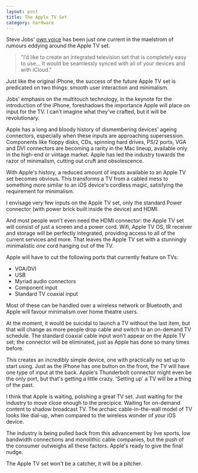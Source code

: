 ```yaml
---
layout: post
title: The Apple TV Set
category: hardware
---
```


Steve Jobs' [own voice][1] has been just one current in the maelstrom of rumours eddying around the Apple TV set.

> "I’d like to create an integrated television set that is completely easy to use... It would be seamlessly synced with all of your devices and with iCloud."

[1]: http://www.washingtonpost.com/business/technology/jobss-final-plan-an-integrated-apple-tv/2011/10/21/gIQAvhUl3L_story.html

Just like the original iPhone, the success of the future Apple TV set is predicated on two things: smooth user interaction and minimalism. 

Jobs' emphasis on the multitouch technology, in the keynote for the introduction of the iPhone, foreshadows the importance Apple will place on input for the TV. I can't imagine what they've crafted, but it will be revolutionary.

Apple has a long and bloody history of dismembering devices' ageing connectors, especially when these inputs are approaching supersession. Components like floppy disks, CDs, spinning hard drives, PS/2 ports, VGA and DVI connectors are becoming a rarity in the Mac lineup, available only in the high-end or vintage market. Apple has led the industry towards the razor of minimalism, cutting out cruft and obsolescence.

With Apple's history, a reduced amount of inputs available to an Apple TV set becomes obvious. This transforms a TV from a cabled mess to something more similar to an iOS device's cordless magic, satisfying the requirement for minimalism.

I envisage very few inputs on the Apple TV set, only the standard Power connector (with power brick built inside the device) and HDMI.

And most people won't even need the HDMI connector: the Apple TV set will consist of just a screen and a power cord. Wifi, Apple TV OS, IR receiver and storage will be perfectly integrated, providing access to all of the current services and more. That leaves the Apple TV set with a stunningly minimalistic *one* cord hanging out of the TV.

Apple will have to cut the following ports that currently feature on TVs:

- VGA/DVI
- USB
- Myriad audio connectors
- Component input
- Standard TV coaxial input

Most of these can be handled over a wireless network or Bluetooth, and Apple will favour minimalism over home theatre users.

At the moment, it would be suicidal to launch a TV without the last item, but that will change as more people drop cable and switch to an on-demand TV schedule. The standard coaxial cable input won't appear on the Apple TV set; the connector will be eliminated, just as Apple has done so many times before.

This creates an *incredibly* simple device, one with practically no set up to start using. Just as the iPhone has one button on the front, the TV will have one type of input at the back. Apple's Thunderbolt connector might even be the only port, but that's getting a little crazy. 'Setting up' a TV will be a thing of the past.

I think that Apple is waiting, polishing a great TV set. Just waiting for the industry to move close enough to the precipice. Waiting for on-demand content to shadow broadcast TV. The archaic cable-in-the-wall model of TV looks like dial-up, when compared to the wireless wonder of your iOS device. 

The industry is being pulled back from this advancement by live sports, low bandwidth connections and monolithic cable companies, but the push of the consumer outweighs all these factors. Apple's ready to give the final nudge.

The Apple TV set won't be a catcher, it will be a pitcher.
